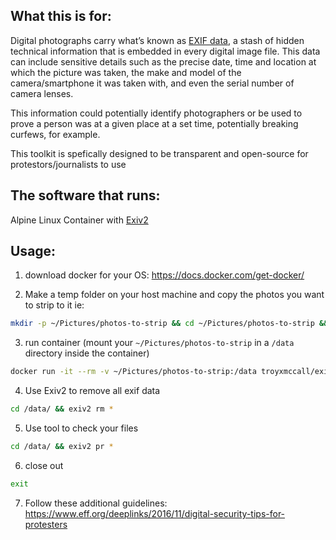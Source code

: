 ## What this is for:


Digital photographs carry what’s known as [EXIF data](https://en.wikipedia.org/wiki/Exif), a stash of hidden technical information that is embedded in every digital image file. This data can include sensitive details such as the precise date, time and location at which the picture was taken, the make and model of the camera/smartphone it was taken with, and even the serial number of camera lenses.

This information could potentially identify photographers or be used to prove a person was at a given place at a set time, potentially breaking curfews, for example. 

This toolkit is spefically designed to be transparent and open-source for protestors/journalists to use


## The software that runs:

Alpine Linux Container with [Exiv2](https://www.exiv2.org/)


## Usage:

1) download docker for your OS: https://docs.docker.com/get-docker/

2) Make a temp folder on your host machine and copy the photos you want to strip to it
ie: 

```bash
mkdir -p ~/Pictures/photos-to-strip && cd ~/Pictures/photos-to-strip && open .
```


3) run container (mount your `~/Pictures/photos-to-strip` in a `/data` directory inside the container)

```bash
docker run -it --rm -v ~/Pictures/photos-to-strip:/data troyxmccall/exif-scrubber
```

4) Use Exiv2 to remove all exif data 

```bash
cd /data/ && exiv2 rm *
```

5) Use tool to check your files

```bash
cd /data/ && exiv2 pr *
```

6) close out
```bash
exit
```

7) Follow these additional guidelines: https://www.eff.org/deeplinks/2016/11/digital-security-tips-for-protesters

